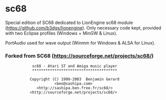 # sc68
Special edition of SC68 dedicated to LionEngine sc68 module (https://github.com/b3dgs/lionengine).
Only necessary code kept, provided with two Eclipse profiles (Windows + MinGW & Linux).

PortAudio used for wave output (Winmm for Windows & ALSA for Linux).


### Forked from SC68 (https://sourceforge.net/projects/sc68/)
                sc68 - Atari ST and Amiga music player
                **************************************

               Copyright (C) 1998-2003  Benjamin Gerard
                          <ben@sashipa.com>
                  <http://sashipa.ben.free.fr/sc68/>
               <http://sourceforge.net/projects/sc68/>
